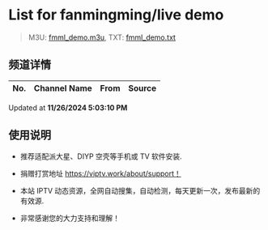 # List for **fanmingming/live demo**

> M3U: [fmml_demo.m3u](./fmml_demo.m3u ), TXT: [fmml_demo.txt](./txt/fmml_demo.txt )

## 频道详情

| No. | Channel Name | From | Source |
| --- | ------------ | ---- | ------ |


Updated at **11/26/2024 5:03:10 PM**

## 使用说明

- 推荐适配派大星、DIYP 空壳等手机或 TV 软件安装.

- 捐赠打赏地址 <https://viptv.work/about/support！>

- 本站 IPTV 动态资源，全网自动搜集，自动检测，每天更新一次，发布最新的有效源.

- 非常感谢您的大力支持和理解！
